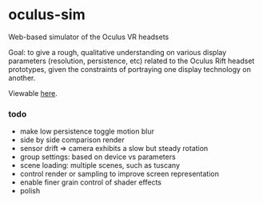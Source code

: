 oculus-sim
==========

Web-based simulator of the Oculus VR headsets

Goal: to give a rough, qualitative understanding on various display parameters (resolution, persistence, etc) related to the Oculus Rift headset prototypes, given the constraints of portraying one display technology on another.

Viewable [here](http://vr.quasi.co/oculus-sim).

### todo

* make low persistence toggle motion blur
* side by side comparison render
* sensor drift => camera exhibits a slow but steady rotation
* group settings: based on device vs parameters
* scene loading: multiple scenes, such as tuscany
* control render or sampling to improve screen representation
* enable finer grain control of shader effects
* polish